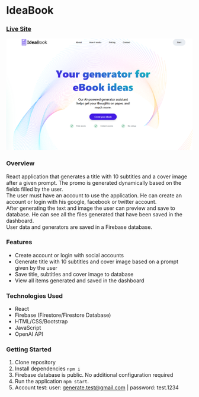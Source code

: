 # IdeaBook
### [Live Site](https://react-ai-generate-text-image.netlify.app/)
![Online Food Order Application](https://raw.githubusercontent.com/paul963/react-ai-generate-text-image/master/preview.webp)

### Overview
React application that generates a title with 10 subtitles and a cover image after a given prompt. The promo is generated dynamically based on the fields filled by the user.\
The user must have an account to use the application. He can create an account or login with his google, facebook or twitter account.\
After generating the text and image the user can preview and save to database. He can see all the files generated that have been saved in the dashboard.\
User data and generators are saved in a Firebase database.

### Features
- Create account or login with social accounts
- Generate title with 10 subtitles and cover image based on a prompt given by the user
- Save title, subtitles and cover image to database
- View all items generated and saved in the dashboard

### Technologies Used
- React
- Firebase (Firestore/Firestore Database)
- HTML/CSS/Bootstrap
- JavaScript
- OpenAI API

### Getting Started
1. Clone repository
2. Install dependencies `npm i`
3. Firebase database is public. No additional configuration required
4. Run the application `npm start`.
5. Account test: user: generate.test@gmail.com | password: test.1234
